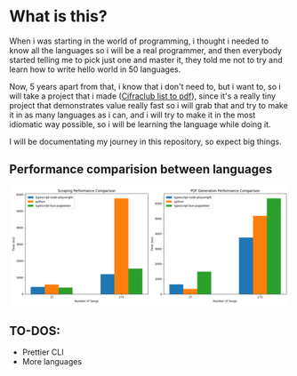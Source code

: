 # What is this?

When i was starting in the world of programming, i thought i needed to know all the languages so i will be a real programmer, and then everybody started telling me to pick just one and master it, they told me not to try and learn how to write hello world in 50 languages.  

Now, 5 years apart from that, i know that i don't need to, but i want to, so i will take a project that i made ([Cifraclub list to pdf](https://github.com/jramosss/cifraclub-cancionero)), since it's a really tiny project that demonstrates value really fast so i will grab that and try to make it in as many languages as i can, and i will try to make it in the most idiomatic way possible, so i will be learning the language while doing it.

I will be documentating my journey in this repository, so expect big things.

## Performance comparision between languages

![Comparision between languages](./comparision.png)

## TO-DOS:
- Prettier CLI
- More languages